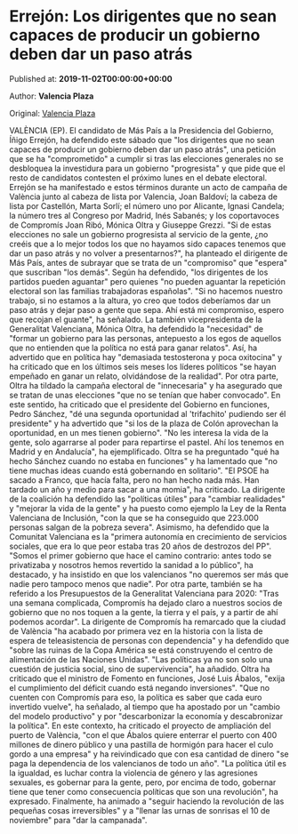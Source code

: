 
# Errejón: Los dirigentes que no sean capaces de producir un gobierno deben dar un paso atrás

Published at: **2019-11-02T00:00:00+00:00**

Author: **Valencia Plaza**

Original: [Valencia Plaza](https://valenciaplaza.com/errejon-los-dirigentes-que-no-sean-capaces-de-producir-un-gobierno-deben-dar-un-paso-atras)

VALÈNCIA (EP). El candidato de Más País a la Presidencia del Gobierno, Íñigo Errejón, ha defendido este sábado que "los dirigentes que no sean capaces de producir un gobierno deben dar un paso atrás", una petición que se ha "comprometido" a cumplir si tras las elecciones generales no se desbloquea la investidura para un gobierno "progresista" y que pide que el resto de candidatos contesten el próximo lunes en el debate electoral.
Errejón se ha manifestado e estos términos durante un acto de campaña de València junto al cabeza de lista por Valencia, Joan Baldoví; la cabeza de lista por Castellón, Marta Sorlí; el número uno por Alicante, Ignasi Candela; la número tres al Congreso por Madrid, Inés Sabanés; y los coportavoces de Compromís Joan Ribó, Mónica Oltra y Giuseppe Grezzi.
"Si de estas elecciones no sale un gobierno progresista al servicio de la gente, ¿no creéis que a lo mejor todos los que no hayamos sido capaces tenemos que dar un paso atrás y no volver a presentarnos?", ha planteado el dirigente de Más País, antes de subrayar que se trata de un "compromiso" que "espera" que suscriban "los demás".
Según ha defendido, "los dirigentes de los partidos pueden aguantar" pero quienes "no pueden aguantar la repetición electoral son las familias trabajadoras españolas". "Si no hacemos nuestro trabajo, si no estamos a la altura, yo creo que todos deberíamos dar un paso atrás y dejar paso a gente que sepa. Ahí está mi compromiso, espero que recojan el guante", ha señalado.
La también vicepresidenta de la Generalitat Valenciana, Mónica Oltra, ha defendido la "necesidad" de "formar un gobierno para las personas, antepuesto a los egos de aquellos que no entienden que la política no está para ganar relatos". Así, ha advertido que en política hay "demasiada testosterona y poca oxitocina" y ha criticado que en los últimos seis meses los líderes políticos "se hayan empeñado en ganar un relato, olvidándose de la realidad".
Por otra parte, Oltra ha tildado la campaña electoral de "innecesaria" y ha asegurado que se tratan de unas elecciones "que no se tenían que haber convocado". En este sentido, ha criticado que el presidente del Gobierno en funciones, Pedro Sánchez, "dé una segunda oportunidad al 'trifachito' pudiendo ser él presidente" y ha advertido que "si los de la plaza de Colón aprovechan la oportunidad, en un mes tienen gobierno". "No les interesa la vida de la gente, solo agarrarse al poder para repartirse el pastel. Ahí los tenemos en Madrid y en Andalucía", ha ejemplificado.
Oltra se ha preguntado "qué ha hecho Sánchez cuando no estaba en funciones" y ha lamentado que "no tiene muchas ideas cuando está gobernando en solitario". "El PSOE ha sacado a Franco, que hacía falta, pero no han hecho nada más. Han tardado un año y medio para sacar a una momia", ha criticado. La dirigente de la coalición ha defendido las "políticas útiles" para "cambiar realidades" y "mejorar la vida de la gente" y ha puesto como ejemplo la Ley de la Renta Valenciana de Inclusión, "con la que se ha conseguido que 223.000 personas salgan de la pobreza severa".
Asimismo, ha defendido que la Comunitat Valenciana es la "primera autonomía en crecimiento de servicios sociales, que era lo que peor estaba tras 20 años de destrozos del PP". "Somos el primer gobierno que hace el camino contrario: antes todo se privatizaba y nosotros hemos revertido la sanidad a lo público", ha destacado, y ha insistido en que los valencianos "no queremos ser más que nadie pero tampoco menos que nadie".
Por otra parte, también se ha referido a los Presupuestos de la Generalitat Valenciana para 2020: "Tras una semana complicada, Compromís ha dejado claro a nuestros socios de gobierno que no nos toquen a la gente, la tierra y el país, y a partir de ahí podemos acordar". La dirigente de Compromís ha remarcado que la ciudad de València "ha acabado por primera vez en la historia con la lista de espera de teleasistencia de personas con dependencia" y ha defendido que "sobre las ruinas de la Copa América se está construyendo el centro de alimentación de las Naciones Unidas". "Las políticas ya no son solo una cuestión de justicia social, sino de supervivencia", ha añadido.
Oltra ha criticado que el ministro de Fomento en funciones, José Luis Ábalos, "exija el cumplimiento del déficit cuando está negando inversiones". "Que no cuenten con Compromís para eso, la política es saber que cada euro invertido vuelve", ha señalado, al tiempo que ha apostado por un "cambio del modelo productivo" y por "descarbonizar la economía y descabronizar la política". En este contexto, ha criticado el proyecto de ampliación del puerto de València, "con el que Ábalos quiere enterrar el puerto con 400 millones de dinero público y una pastilla de hormigón para hacer el culo gordo a una empresa" y ha reivindicado que con esa cantidad de dinero "se paga la dependencia de los valencianos de todo un año".
"La política útil es la igualdad, es luchar contra la violencia de género y las agresiones sexuales, es gobernar para la gente, pero, por encima de todo, gobernar tiene que tener como consecuencia políticas que son una revolución", ha expresado. Finalmente, ha animado a "seguir haciendo la revolución de las pequeñas cosas irreversibles" y a "llenar las urnas de sonrisas el 10 de noviembre" para "dar la campanada".
